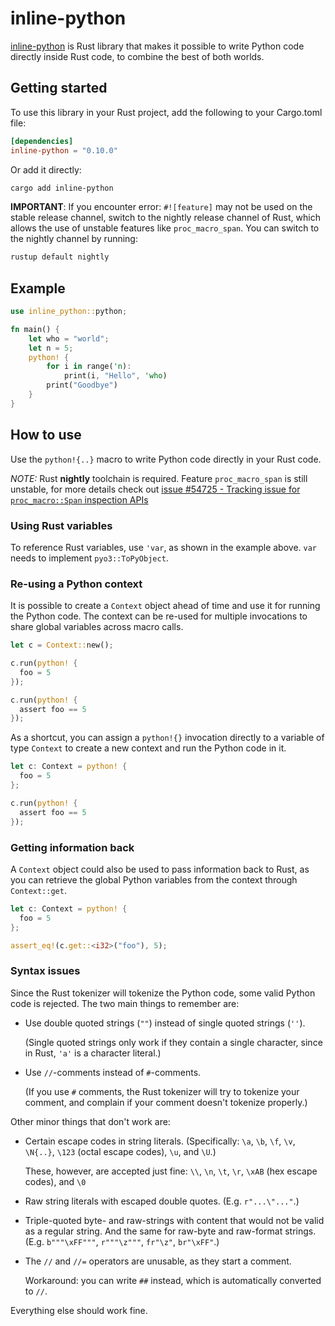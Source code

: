 # inline-python

[inline-python](https://github.com/fusion-engineering/inline-python) is Rust library that makes it possible to write Python code directly inside Rust code, to combine the best of both worlds.

## Getting started

To use this library in your Rust project, add the following to your Cargo.toml file:

```toml
[dependencies]
inline-python = "0.10.0"
```

Or add it directly:

```bash
cargo add inline-python
```

**IMPORTANT**: If you encounter error: `#![feature]` may not be used on the stable release channel, switch to the nightly release channel of Rust, which allows the use of unstable features like `proc_macro_span`. You can switch to the nightly channel by running:

```bash
rustup default nightly
```

## Example

```rust
use inline_python::python;

fn main() {
    let who = "world";
    let n = 5;
    python! {
        for i in range('n):
            print(i, "Hello", 'who)
        print("Goodbye")
    }
}
```

## How to use

Use the `python!{..}` macro to write Python code directly in your Rust code.

_NOTE:_ Rust **nightly** toolchain is required. Feature `proc_macro_span` is still unstable, for more details check out [issue #54725 -
Tracking issue for `proc_macro::Span` inspection APIs](https://github.com/rust-lang/rust/issues/54725)

### Using Rust variables

To reference Rust variables, use `'var`, as shown in the example above.
`var` needs to implement `pyo3::ToPyObject`.

### Re-using a Python context

It is possible to create a `Context` object ahead of time and use it for running the Python code.
The context can be re-used for multiple invocations to share global variables across macro calls.

```rust
let c = Context::new();

c.run(python! {
  foo = 5
});

c.run(python! {
  assert foo == 5
});
```

As a shortcut, you can assign a `python!{}` invocation directly to a
variable of type `Context` to create a new context and run the Python code
in it.

```rust
let c: Context = python! {
  foo = 5
};

c.run(python! {
  assert foo == 5
});
```

### Getting information back

A `Context` object could also be used to pass information back to Rust,
as you can retrieve the global Python variables from the context through
`Context::get`.

```rust
let c: Context = python! {
  foo = 5
};

assert_eq!(c.get::<i32>("foo"), 5);
```

### Syntax issues

Since the Rust tokenizer will tokenize the Python code, some valid Python
code is rejected. The two main things to remember are:

- Use double quoted strings (`""`) instead of single quoted strings (`''`).

  (Single quoted strings only work if they contain a single character, since
  in Rust, `'a'` is a character literal.)

- Use `//`-comments instead of `#`-comments.

  (If you use `#` comments, the Rust tokenizer will try to tokenize your
  comment, and complain if your comment doesn't tokenize properly.)

Other minor things that don't work are:

- Certain escape codes in string literals.
  (Specifically: `\a`, `\b`, `\f`, `\v`, `\N{..}`, `\123` (octal escape
  codes), `\u`, and `\U`.)

  These, however, are accepted just fine: `\\`, `\n`, `\t`, `\r`, `\xAB`
  (hex escape codes), and `\0`

- Raw string literals with escaped double quotes. (E.g. `r"...\"..."`.)

- Triple-quoted byte- and raw-strings with content that would not be valid
  as a regular string. And the same for raw-byte and raw-format strings.
  (E.g. `b"""\xFF"""`, `r"""\z"""`, `fr"\z"`, `br"\xFF"`.)

- The `//` and `//=` operators are unusable, as they start a comment.

  Workaround: you can write `##` instead, which is automatically converted
  to `//`.

Everything else should work fine.
